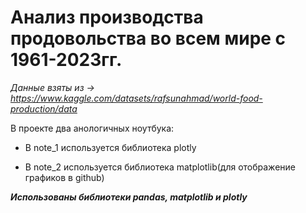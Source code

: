 # Анализ производства продовольства во всем мире с 1961-2023гг.
_Данные взяты из -> https://www.kaggle.com/datasets/rafsunahmad/world-food-production/data_

В проекте два анологичных ноутбука:

* В note_1 используется библиотека plotly

* В note_2 используется библиотека matplotlib(для отображение графиков в github)

***Использованы библиотеки pandas, matplotlib и plotly***
